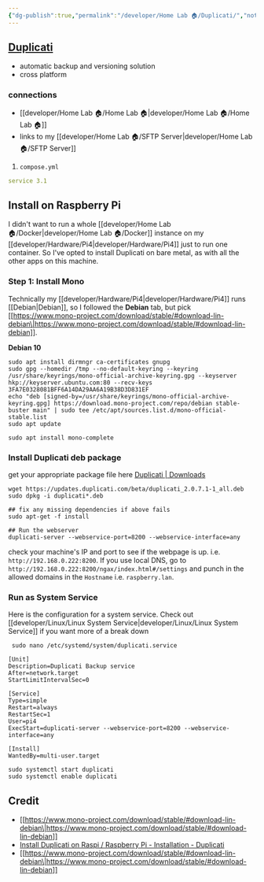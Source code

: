 ```yaml
---
{"dg-publish":true,"permalink":"/developer/Home Lab 🏠/Duplicati/","noteIcon":""}
---
```


## [Duplicati](https://www.duplicati.com/)
- automatic backup and versioning solution
- cross platform 

### connections
- [[developer/Home Lab 🏠/Home Lab 🏠\|developer/Home Lab 🏠/Home Lab 🏠]]
- links to my [[developer/Home Lab 🏠/SFTP Server\|developer/Home Lab 🏠/SFTP Server]] 

1. `compose.yml`
```yaml
service 3.1

```

## Install on Raspberry Pi

I didn't want to run a whole [[developer/Home Lab 🏠/Docker\|developer/Home Lab 🏠/Docker]] instance on my [[developer/Hardware/Pi4\|developer/Hardware/Pi4]] just to run one container. So I've opted to install Duplicati on bare metal, as with all the other apps on this machine.

### Step 1: Install Mono

Technically my [[developer/Hardware/Pi4\|developer/Hardware/Pi4]] runs [[Debian\|Debian]], so I followed the **Debian** tab, but pick [[https://www.mono-project.com/download/stable/#download-lin-debian\|https://www.mono-project.com/download/stable/#download-lin-debian]].

**Debian 10**
```shell
sudo apt install dirmngr ca-certificates gnupg
sudo gpg --homedir /tmp --no-default-keyring --keyring /usr/share/keyrings/mono-official-archive-keyring.gpg --keyserver hkp://keyserver.ubuntu.com:80 --recv-keys 3FA7E0328081BFF6A14DA29AA6A19B38D3D831EF
echo "deb [signed-by=/usr/share/keyrings/mono-official-archive-keyring.gpg] https://download.mono-project.com/repo/debian stable-buster main" | sudo tee /etc/apt/sources.list.d/mono-official-stable.list
sudo apt update

sudo apt install mono-complete
```

### Install Duplicati deb package

get your appropriate package file here [Duplicati | Downloads](https://www.duplicati.com/download)

```shell
wget https://updates.duplicati.com/beta/duplicati_2.0.7.1-1_all.deb
sudo dpkg -i duplicati*.deb

## fix any missing dependencies if above fails
sudo apt-get -f install

## Run the webserver
duplicati-server --webservice-port=8200 --webservice-interface=any
```

check your machine's IP and port to see if the webpage is up. i.e. `http://192.168.0.222:8200`. If you use local DNS, go to `http://192.168.0.222:8200/ngax/index.html#/settings` and punch in the allowed domains in the `Hostname` i.e. `raspberry.lan`.

### Run as System Service

Here is the configuration for a system service. Check out [[developer/Linux/Linux System Service\|developer/Linux/Linux System Service]] if you want more of a break down

` sudo nano /etc/systemd/system/duplicati.service`
```shell
[Unit]
Description=Duplicati Backup service
After=network.target
StartLimitIntervalSec=0

[Service]
Type=simple
Restart=always
RestartSec=1
User=pi4
ExecStart=duplicati-server --webservice-port=8200 --webservice-interface=any

[Install]
WantedBy=multi-user.target
```

```shell
sudo systemctl start duplicati
sudo systemctl enable duplicati
```
## Credit 
- [[https://www.mono-project.com/download/stable/#download-lin-debian\|https://www.mono-project.com/download/stable/#download-lin-debian]]
- [Install Duplicati on Raspi / Raspberry Pi - Installation - Duplicati](https://forum.duplicati.com/t/install-duplicati-on-raspi-raspberry-pi/5309/2)
- [[https://www.mono-project.com/download/stable/#download-lin-debian\|https://www.mono-project.com/download/stable/#download-lin-debian]]